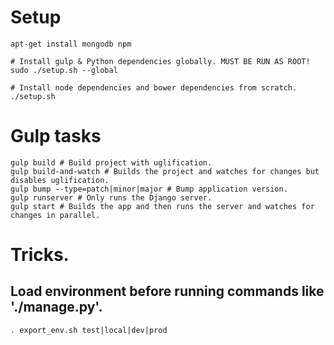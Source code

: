# Setup

```shell
apt-get install mongodb npm

# Install gulp & Python dependencies globally. MUST BE RUN AS ROOT!
sudo ./setup.sh --global

# Install node dependencies and bower dependencies from scratch.
./setup.sh
```

# Gulp tasks

```shell
gulp build # Build project with uglification.
gulp build-and-watch # Builds the project and watches for changes but disables uglification.
gulp bump --type=patch|minor|major # Bump application version.
gulp runserver # Only runs the Django server.
gulp start # Builds the app and then runs the server and watches for changes in parallel.
```

# Tricks.

## Load environment before running commands like './manage.py'.
```shell
. export_env.sh test|local|dev|prod
```
